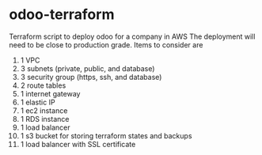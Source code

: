 # odoo-terraform
Terraform script to deploy odoo for a company in AWS
The deployment will need to be close to production grade. Items to consider are
1. 1 VPC
2. 3 subnets (private, public, and database)
3. 3 security group (https, ssh, and database)
4. 2 route tables
5. 1 internet gateway
6. 1 elastic IP
7. 1 ec2 instance
8. 1 RDS instance
9. 1 load balancer
10. 1 s3 bucket for storing terraform states and backups
11. 1 load balancer with SSL certificate
